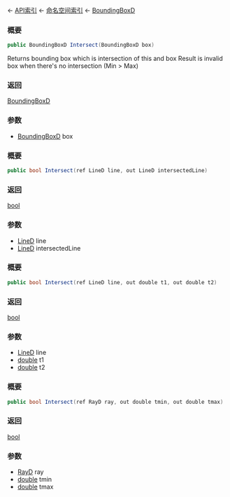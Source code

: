 ← [API索引](Api-Index) ← [命名空间索引](Namespace-Index) ← [BoundingBoxD](VRageMath.BoundingBoxD)

### 概要

```csharp
public BoundingBoxD Intersect(BoundingBoxD box)
```

Returns bounding box which is intersection of this and box Result is invalid box when there's no intersection (Min > Max)

### 返回

[BoundingBoxD](VRageMath.BoundingBoxD)

### 参数

* [BoundingBoxD](VRageMath.BoundingBoxD) box
### 概要

```csharp
public bool Intersect(ref LineD line, out LineD intersectedLine)
```



### 返回

[bool](https://docs.microsoft.com/en-us/dotnet/api/System.Boolean?view=netframework-4.6)



### 参数

* [LineD](VRageMath.LineD) line
* [LineD](VRageMath.LineD) intersectedLine
### 概要

```csharp
public bool Intersect(ref LineD line, out double t1, out double t2)
```



### 返回

[bool](https://docs.microsoft.com/en-us/dotnet/api/System.Boolean?view=netframework-4.6)



### 参数

* [LineD](VRageMath.LineD) line
* [double](https://docs.microsoft.com/en-us/dotnet/api/System.Double?view=netframework-4.6) t1
* [double](https://docs.microsoft.com/en-us/dotnet/api/System.Double?view=netframework-4.6) t2
### 概要

```csharp
public bool Intersect(ref RayD ray, out double tmin, out double tmax)
```



### 返回

[bool](https://docs.microsoft.com/en-us/dotnet/api/System.Boolean?view=netframework-4.6)



### 参数

* [RayD](VRageMath.RayD) ray
* [double](https://docs.microsoft.com/en-us/dotnet/api/System.Double?view=netframework-4.6) tmin
* [double](https://docs.microsoft.com/en-us/dotnet/api/System.Double?view=netframework-4.6) tmax
